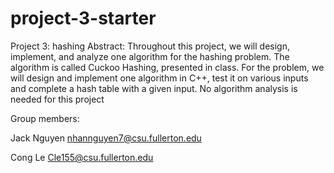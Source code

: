 # project-3-starter
Project 3: hashing
Abstract:
Throughout this project, we will design, implement, and analyze one algorithm for the hashing problem. The algorithm is called Cuckoo Hashing, presented in class. For the problem, we will design and implement one algorithm in C++, test it on various inputs and complete a hash table with a given input. No algorithm analysis is needed for this project 

Group members:

Jack Nguyen nhannguyen7@csu.fullerton.edu

Cong Le Cle155@csu.fullerton.edu

